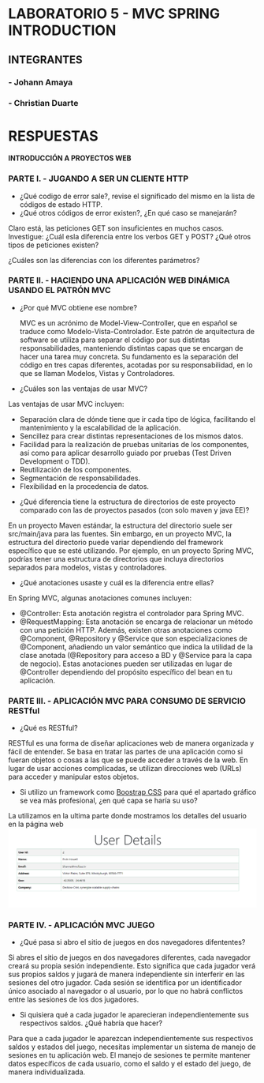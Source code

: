 # LABORATORIO 5 - MVC SPRING INTRODUCTION

## INTEGRANTES
### - Johann Amaya
### - Christian Duarte

# RESPUESTAS

#### INTRODUCCIÓN A PROYECTOS WEB

### PARTE I. - JUGANDO A SER UN CLIENTE HTTP


- ¿Qué codigo de error sale?, revise el significado del mismo en la lista de códigos de estado HTTP.
- ¿Qué otros códigos de error existen?, ¿En qué caso se manejarán?

Claro está, las peticiones GET son insuficientes en muchos casos. Investigue: ¿Cuál esla diferencia entre los verbos GET y POST? ¿Qué otros tipos de
peticiones existen?



¿Cuáles son las diferencias con los diferentes parámetros?

### PARTE II. - HACIENDO UNA APLICACIÓN WEB DINÁMICA USANDO EL PATRÓN MVC

- ¿Por qué MVC obtiene ese nombre?

  MVC es un acrónimo de Model-View-Controller, que en español se traduce como Modelo-Vista-Controlador. Este patrón de arquitectura de software se utiliza 
para separar el código por sus distintas responsabilidades, manteniendo distintas capas que se encargan de hacer una tarea muy concreta. Su fundamento es la 
separación del código en tres capas diferentes, acotadas por su responsabilidad, en lo que se llaman Modelos, Vistas y Controladores.
- ¿Cuáles son las ventajas de usar MVC?

Las ventajas de usar MVC incluyen:

* Separación clara de dónde tiene que ir cada tipo de lógica, facilitando el mantenimiento y la escalabilidad de la aplicación.
* Sencillez para crear distintas representaciones de los mismos datos.
* Facilidad para la realización de pruebas unitarias de los componentes, así como para aplicar desarrollo guiado por pruebas (Test Driven Development o TDD).
* Reutilización de los componentes.
* Segmentación de responsabilidades.
* Flexibilidad en la procedencia de datos.
- ¿Qué diferencia tiene la estructura de directorios de este proyecto comparado con las de proyectos pasados (con solo maven y java EE)?

En un proyecto Maven estándar, la estructura del directorio suele ser src/main/java para las fuentes. Sin embargo, en un proyecto MVC, la estructura del directorio 
puede variar dependiendo del framework específico que se esté utilizando. Por ejemplo, en un proyecto Spring MVC, podrías tener una estructura de directorios que
incluya directorios separados para modelos, vistas y controladores.
- ¿Qué anotaciones usaste y cuál es la diferencia entre ellas?

En Spring MVC, algunas anotaciones comunes incluyen:

* @Controller: Esta anotación registra el controlador para Spring MVC.
* @RequestMapping: Esta anotación se encarga de relacionar un método con una petición HTTP.
Además, existen otras anotaciones como @Component, @Repository y @Service que son especializaciones de @Component, añadiendo un valor semántico que indica la utilidad 
de la clase anotada (@Repository para acceso a BD y @Service para la capa de negocio). Estas anotaciones pueden ser utilizadas en lugar de @Controller dependiendo del 
propósito específico del bean en tu aplicación.

### PARTE III. - APLICACIÓN MVC PARA CONSUMO DE SERVICIO RESTful

- ¿Qué es RESTful?

RESTful es una forma de diseñar aplicaciones web de manera organizada y fácil de entender. Se basa en tratar las partes de una aplicación como si fueran objetos o cosas 
a las que se puede acceder a través de la web. En lugar de usar acciones complicadas, se utilizan direcciones web (URLs) para acceder y manipular estos objetos. 
- Si utilizo un framework como [Boostrap CSS](https://getbootstrap.com/) para qué el apartado gráfico se vea más profesional, ¿en qué capa se haría su uso?

La utilizamos en la ultima parte donde mostramos los detalles del usuario en la página web
![img.png](src/main/resources/img/img.png)
### PARTE IV. - APLICACIÓN MVC JUEGO

- ¿Qué pasa si abro el sitio de juegos en dos navegadores difententes?

Si abres el sitio de juegos en dos navegadores diferentes, cada navegador creará su propia sesión independiente. 
Esto significa que cada jugador verá sus propios saldos y jugará de manera independiente sin interferir en las 
sesiones del otro jugador. Cada sesión se identifica por un identificador único asociado al navegador o al usuario, 
por lo que no habrá conflictos entre las sesiones de los dos jugadores.
- Si quisiera qué a cada jugador le aparecieran independientemente sus respectivos saldos. ¿Qué habría que hacer?
  
Para que a cada jugador le aparezcan independientemente sus respectivos saldos y estados del juego, necesitas 
implementar un sistema de manejo de sesiones en tu aplicación web. El manejo de sesiones te permite mantener 
datos específicos de cada usuario, como el saldo y el estado del juego, de manera individualizada.